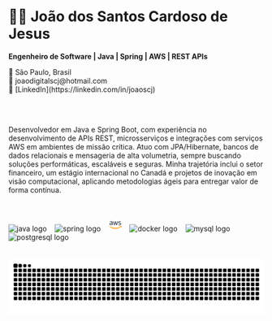 # 👨‍💻 João dos Santos Cardoso de Jesus

**Engenheiro de Software | Java | Spring | AWS | REST APIs**

<p>
📍 São Paulo, Brasil
  <br>
📧 joaodigitalscj@hotmail.com  
  <br>
🔗 [LinkedIn](https://linkedin.com/in/joaoscj)
</p>
<br><br>

<p>
Desenvolvedor em Java e Spring Boot, com experiência no desenvolvimento de APIs REST, microsserviços e integrações com serviços AWS em ambientes de missão crítica. Atuo com JPA/Hibernate, bancos de dados relacionais e mensageria de alta volumetria, sempre buscando soluções performáticas, escaláveis e seguras. Minha trajetória inclui o setor financeiro, um estágio internacional no Canadá e projetos de inovação em visão computacional, aplicando metodologias ágeis para entregar valor de forma contínua.
</p>
<br><br>

<div align="left">
  <img src="https://cdn.jsdelivr.net/gh/devicons/devicon/icons/java/java-original.svg" height="25" alt="java logo"  />
  <img width="8" />
  <img src="https://cdn.jsdelivr.net/gh/devicons/devicon/icons/spring/spring-original.svg" height="25" alt="spring logo"  />
  <img width="8" />
  <img src="https://github.com/devicons/devicon/blob/v2.17.0/icons/amazonwebservices/amazonwebservices-original-wordmark.svg" height="25" alt="aws logo"  />
  <img width="8" />
  <img src="https://cdn.jsdelivr.net/gh/devicons/devicon/icons/docker/docker-original.svg" height="25" alt="docker logo"  />
  <img width="8" />
  <img src="https://cdn.jsdelivr.net/gh/devicons/devicon/icons/mysql/mysql-original.svg" height="25" alt="mysql logo"  />
  <img width="8" />
  <img src="https://cdn.jsdelivr.net/gh/devicons/devicon/icons/postgresql/postgresql-original.svg" height="25" alt="postgresql logo"  />
  <img width="8" />
</div>
<br><br>

<picture align="center">
  <source media="(prefers-color-scheme: dark)" srcset="https://raw.githubusercontent.com/joaoscj/joaoscj/output/github-contribution-grid-snake-dark.svg">
  <source media="(prefers-color-scheme: light)" srcset="https://raw.githubusercontent.com/joaoscj/joaoscj/output/github-contribution-grid-snake-dark.svg">
  <img align="center" alt="github contribution grid snake animation" src="https://raw.githubusercontent.com/joaoscj/joaoscj/output/github-contribution-grid-snake.svg">
</picture>
